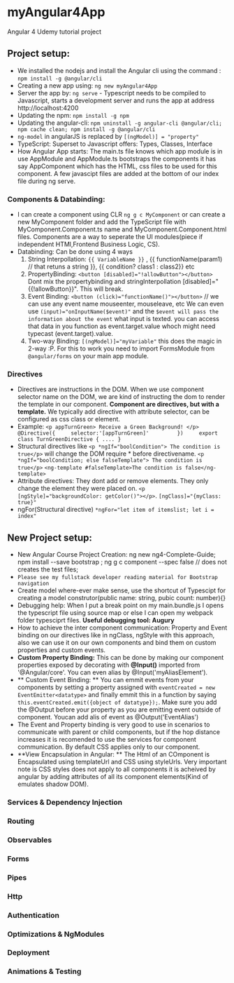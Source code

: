 # myAngular4App
Angular 4 Udemy tutorial project


## Project setup: ##
* We installed the nodejs and install the Angular cli using the command : `npm install -g @angular/cli`
* Creating a new app using: `ng new myAngular4App`
* Server the app by: `ng serve` - Typescript needs to be compiled to Javascript, starts a development server and runs the app at address http://localhost:4200 
* Updating the npm: `npm install -g npm`   
* Updating the angular-cli: `npm uninstall -g angular-cli @angular/cli;  npm cache clean; npm install -g @angular/cli`
* `ng-model` in angularJS is replaced by `[(ngModel)] = "property"`
* TypeScript: Superset to Javascript offers: Types, Classes, Interface
* How Angular App starts: The main.ts file knows which app module is in use AppModule and AppModule.ts bootstraps the components it has say AppComponent which has the HTML, css files to be used for this component. A few javascipt files are added at the bottom of our index file during ng serve.

### Components & Databinding: ###
* I can create a component using CLR `ng g c MyComponent` or can create a new MyComponent folder and add the TypeScript file with MyComponent.Component.ts name and MyComponent.Component.html files. Components are a way to seperate the UI modules(piece if independent HTMl,Frontend Business Logic, CS). 
* Databinding: Can be done using 4 ways
    1. String Interpollation: `{{ VariableName }}` , {{ functionName(param1)  // that retuns a string }}, {{ condition? class1 : class2}} etc
    2. PropertyBinding: `<button [disabled]="!allowButton"></button>` Dont mix the propertybinding and stringInterpollation [disabled]="{{!allowButton}}". This will break. 
    3. Event Binding: `<button (click)="functionName()"></button>`   // we can use any event name mouseenter, mouseleave, etc
       We can even use `(input)="onInputName($event)"`   and the `$event will pass the information about the event` what input is texted. you can access that data in you function as event.target.value whoch might need typecast (<HTMLInputElement>event.target).value. 
    4. Two-way Binding: `[(ngModel)]="myVariable"` this does the magic in 2-way :P. For this to work you need to import FormsModule from `@angular/forms` on your main app module.
    
### Directives ###
* Directives are instructions in the DOM. When we use component selector name on the DOM, we are kind of instructing the dom to render the template in our component. **Component are directives, but with a template.**  We typically add directive with attribute selector, can be configured as css class or element.    
* Example: `<p appTurnGreen> Receive a Green Background! </p>
    @Directive({    
        selector:'[appTurnGreen]'        
    })    
    export class TurnGreenDirective { .... }   `
* Structural directives like  `<p *ngIf="boolCondition"> The condition is true</p>` will change the DOM require * before directivename.     `<p *ngIf="boolCondition; else falseTemplate"> The condition is true</p>`
    `<ng-template #falseTemplate>The condition is false</ng-template>`
* Attribute directives: They dont add or remove elements. They only change the element they were placed on. `<p [ngStyle]="backgroundColor: getColor()"></p>`. `[ngClass]="{myClass: true}"`
* ngFor(Structural directive) `*ngFor="let item of itemslist; let i = index"` 

## New Project setup: 
* New Angular Course Project Creation: ng new ng4-Complete-Guide;  npm install --save bootstrap ; ng g c component --spec false // does not creates the test files; 
* ``Please see my fullstack developer reading material for Bootstrap navigation ``
* Create model where-ever make sense, use the shortcut of Typescipt for creating a model construtor(public name: string, pubic count: number){}
* Debugging help: When I put a break point on my main.bundle.js I opens the typescript file using source map or else I can open my webpack folder typesciprt files. **Useful debugging tool: Augury**
* How to achieve the inter component communication: Property and Event binding on our directives like in ngClass, ngStyle with this approach, also we can use it on our own components and bind them on custom properties and custom events. 
* **Custom Property Binding:** This can be done by making our component properties exposed by decorating with **@Input()** imported from '@Angular/core'. You can even alias by @Input('myAliasElement'). 
* ** Custom Event Binding: ** You can emmit events from your components by setting a property assigned with `eventCreated = new EventEmitter<datatype>` and finally emmit this in a function by saying `this.eventCreated.emit({object of datatype});`. Make sure you add the @Output before your property as you are emitting event outside of component. Youcan add alis of event as @Output('EventAlias')
* The Event and Property binding is very good to use in scenarios to communicate with parent or child components, but if the hop distance increases it is recomended to use the services for component communication. By default CSS applies only to our component. 
* **View Encapsulation in Angular: ** The Html of an COmponent is Encapsulated using templateUrl and CSS using styleUrls. Very important note is CSS styles does not apply to all components it is acheived by angular by adding attributes of all its component elements(Kind of emulates shadow DOM). 

### Services & Dependency Injection ###

### Routing ###

### Observables ###

### Forms ###

### Pipes ###

### Http ###

### Authentication ###

### Optimizations & NgModules ###

### Deployment ###

### Animations & Testing ###

